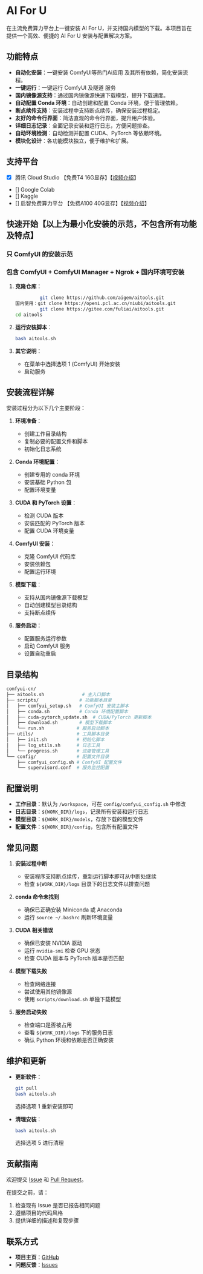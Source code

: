 # AI For U

在主流免费算力平台上一键安装 AI For U，并支持国内模型的下载。本项目旨在提供一个高效、便捷的 AI For U 安装与配置解决方案。

## 功能特点

- **自动化安装**：一键安装 ComfyUI等热门Ai应用 及其所有依赖，简化安装流程。
- **一键运行**：一键运行 ComfyUI 及隧道 服务
- **国内镜像源支持**：通过国内镜像源快速下载模型，提升下载速度。
- **自动配置 Conda 环境**：自动创建和配置 Conda 环境，便于管理依赖。
- **断点续传支持**：安装过程中支持断点续传，确保安装过程稳定。
- **友好的命令行界面**：简洁直观的命令行界面，提升用户体验。
- **详细日志记录**：全面记录安装和运行日志，方便问题排查。
- **自动环境检测**：自动检测并配置 CUDA、PyTorch 等依赖环境。
- **模块化设计**：各功能模块独立，便于维护和扩展。

## 支持平台
- [x] 腾讯 Cloud Studio 【免费T4 16G显存】【[视频介绍](https://www.bilibili.com/video/BV1BJmSYFE2a/)】
- [] Google Colab
- [] Kaggle
- [] 启智免费算力平台 【免费A100 40G显存】【[视频介绍](https://www.bilibili.com/video/BV1an4y1X7h5/)】

  

## 快速开始【以上为最小化安装的示范，不包含所有功能及特点】
### 只 ComfyUI 的安装示范
### 包含 ComfyUI + ComfyUI Manager + Ngrok + 国内环境可安装

1. **克隆仓库**：
    ```bash
             git clone https://github.com/aigem/aitools.git
    国内使用：git clone https://openi.pcl.ac.cn/niubi/aitools.git
             git clone https://gitee.com/fuliai/aitools.git
    cd aitools
    ```

2. **运行安装脚本**：
    ```bash
    bash aitools.sh
    ```

3. **其它说明**：
    - 在菜单中选择选项 1 (ComfyUI) 开始安装
    - 启动服务

## 安装流程详解

安装过程分为以下几个主要阶段：

1. **环境准备**：
   - 创建工作目录结构
   - 复制必要的配置文件和脚本
   - 初始化日志系统

2. **Conda 环境配置**：
   - 创建专用的 conda 环境
   - 安装基础 Python 包
   - 配置环境变量

3. **CUDA 和 PyTorch 设置**：
   - 检测 CUDA 版本
   - 安装匹配的 PyTorch 版本
   - 配置 CUDA 环境变量

4. **ComfyUI 安装**：
   - 克隆 ComfyUI 代码库
   - 安装依赖包
   - 配置运行环境

5. **模型下载**：
   - 支持从国内镜像源下载模型
   - 自动创建模型目录结构
   - 支持断点续传

6. **服务启动**：
   - 配置服务运行参数
   - 启动 ComfyUI 服务
   - 设置自动重启

## 目录结构

```bash
comfyui-cn/
├── aitools.sh              # 主入口脚本
├── scripts/               # 功能脚本目录
│   ├── comfyui_setup.sh   # ComfyUI 安装主脚本
│   ├── conda.sh           # Conda 环境配置脚本
│   ├── cuda-pytorch_update.sh  # CUDA/PyTorch 更新脚本
│   ├── download.sh        # 模型下载脚本
│   └── run.sh            # 服务启动脚本
├── utils/                # 工具脚本目录
│   ├── init.sh           # 初始化脚本
│   ├── log_utils.sh      # 日志工具
│   └── progress.sh       # 进度管理工具
└── config/               # 配置文件目录
    ├── comfyui_config.sh # ComfyUI 配置文件
    └── supervisord.conf  # 服务监控配置
```

## 配置说明

- **工作目录**：默认为 `/workspace`，可在 `config/comfyui_config.sh` 中修改
- **日志目录**：`${WORK_DIR}/logs`，记录所有安装和运行日志
- **模型目录**：`${WORK_DIR}/models`，存放下载的模型文件
- **配置文件**：`${WORK_DIR}/config`，包含所有配置文件

## 常见问题

1. **安装过程中断**
    - 安装程序支持断点续传，重新运行脚本即可从中断处继续
    - 检查 `${WORK_DIR}/logs` 目录下的日志文件以排查问题

2. **conda 命令未找到**
    - 确保已正确安装 Miniconda 或 Anaconda
    - 运行 `source ~/.bashrc` 刷新环境变量

3. **CUDA 相关错误**
    - 确保已安装 NVIDIA 驱动
    - 运行 `nvidia-smi` 检查 GPU 状态
    - 检查 CUDA 版本与 PyTorch 版本是否匹配

4. **模型下载失败**
    - 检查网络连接
    - 尝试使用其他镜像源
    - 使用 `scripts/download.sh` 单独下载模型

5. **服务启动失败**
    - 检查端口是否被占用
    - 查看 `${WORK_DIR}/logs` 下的服务日志
    - 确认 Python 环境和依赖是否正确安装

## 维护和更新

- **更新软件**：
    ```bash
    git pull
    bash aitools.sh
    ```
    选择选项 1 重新安装即可

- **清理安装**：
    ```bash
    bash aitools.sh
    ```
    选择选项 5 进行清理

## 贡献指南

欢迎提交 [Issue](https://github.com/aigem/aitools/issues) 和 [Pull Request](https://github.com/aigem/aitools/pulls)。

在提交之前，请：
1. 检查现有 Issue 是否已报告相同问题
2. 遵循项目的代码风格
3. 提供详细的描述和复现步骤


## 联系方式

- **项目主页**：[GitHub](https://github.com/aigem/aitools)
- **问题反馈**：[Issues](https://github.com/aigem/aitools/issues)